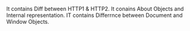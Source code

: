 It contains Diff between HTTP1 & HTTP2.
It conains About Objects and Internal representation.
IT contains Differrnce between Document and Window Objects.